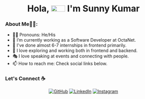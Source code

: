 <h1 align="center"> Hola, <img src="https://media.tenor.com/A7eequnhcGwAAAAS/hand.gif"
	alt="Waving hand animated gif"
         height="20"
         width="45" /> I'm Sunny Kumar </h1>

### About Me🙋‍♂️:
- 🧑‍💻  Pronouns: He/His
- 💼 I’m currently working as a Software Developer at OctaNet.
- 🎒 I've done almost 6-7 internships in frontend primarily.
- 🧭 I love exploring and working both in frontend and backend.
- 🎭 I love speaking at events and connecting with people.
- 📫 How to reach me: Check social links below.

### Let's Connect :coffee:
<p align="center">
	<a href="https://github.com/SunnySharma01"><img src="https://img.icons8.com/bubbles/50/000000/github.png" alt="GitHub"/></a>
	<a href="https://www.linkedin.com/in/sunny-kumar-sharma-12045523a/"><img src="https://img.icons8.com/bubbles/50/000000/linkedin.png" alt="LinkedIn"/></a>
	<a href="https://www.instagram.com/sunny_sharma_20/"><img src="https://img.icons8.com/bubbles/50/000000/instagram.png" alt="Instagram"/></a>
</p>
